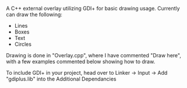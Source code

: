 A C++ external overlay utilizing GDI+ for basic drawing usage. Currently can draw the following:

- Lines
- Boxes
- Text
- Circles

Drawing is done in "Overlay.cpp", where I have commented "Draw here", with a few examples commented below showing how to draw.

To include GDI+ in your project, head over to Linker -> Input -> Add "gdiplus.lib" into the Additional Dependancies
